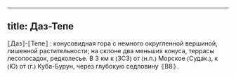 
---
title: Даз-Тепе
---
⟦Даз⟧-⟦Тепе⟧
: конусовидная гора с немного округленной вершиной, лишенной растительности; на склоне два меньших конуса, террасы лесопосадок, редколесье. В 3 км к ⦅ЗСЗ⦆ от ⦅н.п.⦆ Морское ⦅Судак.⦆, к ⦅Ю⦆ от ⦅г.⦆ Куба-Бурун, через глубокую седловину ⦃В8⦄.
